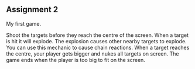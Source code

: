 ## Assignment 2

My first game.

Shoot the targets before they reach the centre of the screen. When a target is hit it will explode. The explosion causes other nearby targets to explode. You can use this mechanic to cause chain reactions. When a target reaches the centre, your player gets bigger and nukes all targets on screen. The game ends when the player is too big to fit on the screen.